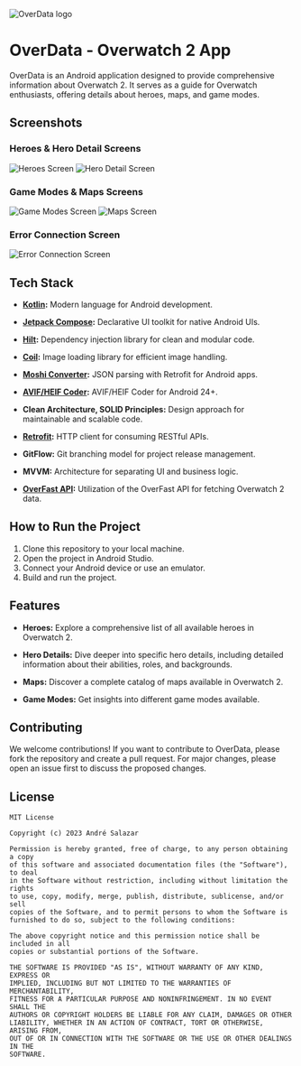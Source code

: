 ![OverData logo](https://i.imgur.com/ICAJb6D.png)

# OverData - Overwatch 2 App

OverData is an Android application designed to provide comprehensive information about Overwatch 2. It serves as a guide for Overwatch enthusiasts, offering details about heroes, maps, and game modes.

## Screenshots

### Heroes & Hero Detail Screens
![Heroes Screen](https://i.imgur.com/rjCKkr2.jpg) ![Hero Detail Screen](https://i.imgur.com/G1DuH6Z.jpg)

### Game Modes & Maps Screens
![Game Modes Screen](https://i.imgur.com/LKrafA2.jpg) ![Maps Screen](https://i.imgur.com/tUnKgOA.jpg)

### Error Connection Screen
![Error Connection Screen](https://i.imgur.com/Pg3uukZ.jpg)

## Tech Stack

- **[Kotlin](https://developer.android.com/kotlin):** Modern language for Android development.
  
- **[Jetpack Compose](https://developer.android.com/jetpack/compose):** Declarative UI toolkit for native Android UIs.

- **[Hilt](https://dagger.dev/hilt/):** Dependency injection library for clean and modular code.

- **[Coil](https://coil-kt.github.io/coil/):** Image loading library for efficient image handling.

- **[Moshi Converter](https://github.com/square/moshi):** JSON parsing with Retrofit for Android apps.

- **[AVIF/HEIF Coder](https://github.com/awxkee/avif-coder):** AVIF/HEIF Coder for Android 24+.

- **Clean Architecture, SOLID Principles:** Design approach for maintainable and scalable code.

- **[Retrofit](https://square.github.io/retrofit/):** HTTP client for consuming RESTful APIs.

- **GitFlow:** Git branching model for project release management.

- **MVVM:** Architecture for separating UI and business logic.

- **[OverFast API](https://overfast-api.tekrop.fr/):** Utilization of the OverFast API for fetching Overwatch 2 data.

## How to Run the Project

1. Clone this repository to your local machine.
2. Open the project in Android Studio.
3. Connect your Android device or use an emulator.
4. Build and run the project.

## Features

- **Heroes:** Explore a comprehensive list of all available heroes in Overwatch 2.
  
- **Hero Details:** Dive deeper into specific hero details, including detailed information about their abilities, roles, and backgrounds.

- **Maps:** Discover a complete catalog of maps available in Overwatch 2.
  
- **Game Modes:** Get insights into different game modes available.

## Contributing

We welcome contributions! If you want to contribute to OverData, please fork the repository and create a pull request. For major changes, please open an issue first to discuss the proposed changes.

License
--------

    MIT License

    Copyright (c) 2023 André Salazar

    Permission is hereby granted, free of charge, to any person obtaining a copy
    of this software and associated documentation files (the "Software"), to deal
    in the Software without restriction, including without limitation the rights
    to use, copy, modify, merge, publish, distribute, sublicense, and/or sell
    copies of the Software, and to permit persons to whom the Software is
    furnished to do so, subject to the following conditions:
    
    The above copyright notice and this permission notice shall be included in all
    copies or substantial portions of the Software.
    
    THE SOFTWARE IS PROVIDED "AS IS", WITHOUT WARRANTY OF ANY KIND, EXPRESS OR
    IMPLIED, INCLUDING BUT NOT LIMITED TO THE WARRANTIES OF MERCHANTABILITY,
    FITNESS FOR A PARTICULAR PURPOSE AND NONINFRINGEMENT. IN NO EVENT SHALL THE
    AUTHORS OR COPYRIGHT HOLDERS BE LIABLE FOR ANY CLAIM, DAMAGES OR OTHER
    LIABILITY, WHETHER IN AN ACTION OF CONTRACT, TORT OR OTHERWISE, ARISING FROM,
    OUT OF OR IN CONNECTION WITH THE SOFTWARE OR THE USE OR OTHER DEALINGS IN THE
    SOFTWARE.
